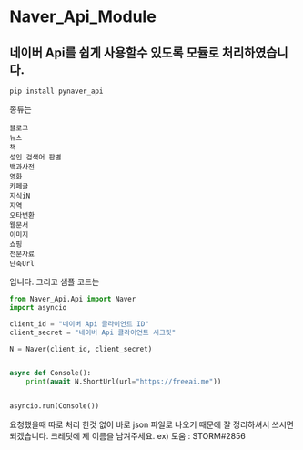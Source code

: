 # Naver_Api_Module

## 네이버 Api를 쉽게 사용할수 있도록 모듈로 처리하였습니다.

`
pip install pynaver_api
`

종류는
```
블로그
뉴스
책
성인 검색어 판별
백과사전
영화
카페글
지식iN
지역
오타변환
웹문서
이미지
쇼핑
전문자료
단축Url
```
입니다. 그리고 샘플 코드는
```py
from Naver_Api.Api import Naver
import asyncio

client_id = "네이버 Api 클라이언트 ID"
client_secret = "네이버 Api 클라이언트 시크릿"

N = Naver(client_id, client_secret)


async def Console():
    print(await N.ShortUrl(url="https://freeai.me"))


asyncio.run(Console())
```
요청했을때 따로 처리 한것 없이 바로 json 파일로 나오기 때문에 잘 정리하셔서 쓰시면 되겠습니다.
크레딧에 제 이름을 남겨주세요.
ex) 도움 : STORM#2856
